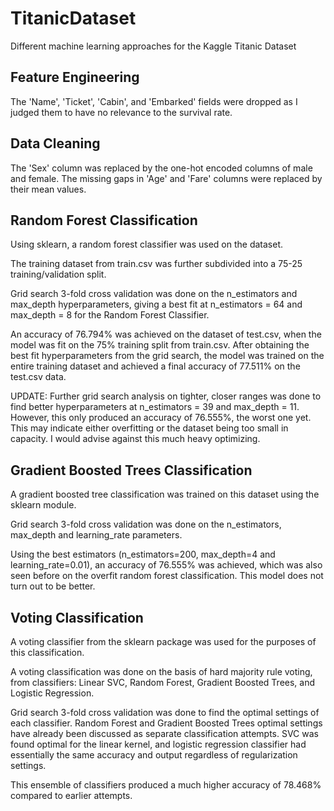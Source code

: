 # TitanicDataset
Different machine learning approaches for the Kaggle Titanic Dataset

## Feature Engineering

The 'Name', 'Ticket', 'Cabin', and 'Embarked' fields were dropped as I judged them to have no relevance to the survival rate. 

## Data Cleaning

The 'Sex' column was replaced by the one-hot encoded columns of male and female. The missing gaps in 'Age' and 'Fare' columns were replaced by their mean values. 

## Random Forest Classification

Using sklearn, a random forest classifier was used on the dataset. 

The training dataset from train.csv was further subdivided into a 75-25 training/validation split.

Grid search 3-fold cross validation was done on the n_estimators and max_depth hyperparameters, giving a best fit at n_estimators = 64 and max_depth = 8 for the Random Forest Classifier.

An accuracy of 76.794% was achieved on the dataset of test.csv, when the model was fit on the 75% training split from train.csv. After obtaining the best fit hyperparameters from the grid search, the model was trained on the entire training dataset and achieved a final accuracy of 77.511% on the test.csv data. 

UPDATE: Further grid search analysis on tighter, closer ranges was done to find better hyperparameters at n_estimators = 39 and max_depth = 11. However, this only produced an accuracy of 76.555%, the worst one yet. This may indicate either overfitting or the dataset being too small in capacity. I would advise against this much heavy optimizing. 

## Gradient Boosted Trees Classification

A gradient boosted tree classification was trained on this dataset using the sklearn module.

Grid search 3-fold cross validation was done on the n_estimators, max_depth and learning_rate parameters. 

Using the best estimators (n_estimators=200, max_depth=4 and learning_rate=0.01), an accuracy of 76.555% was achieved, which was also seen before on the overfit random forest classification. This model does not turn out to be better.

## Voting Classification

A voting classifier from the sklearn package was used for the purposes of this classification.

A voting classification was done on the basis of hard majority rule voting, from classifiers: Linear SVC, Random Forest, Gradient Boosted Trees, and Logistic Regression.

Grid search 3-fold cross validation was done to find the optimal settings of each classifier. Random Forest and Gradient Boosted Trees optimal settings have already been discussed as separate classification attempts. SVC was found optimal for the linear kernel, and logistic regression classifier had essentially the same accuracy and output regardless of regularization settings.

This ensemble of classifiers produced a much higher accuracy of 78.468% compared to earlier attempts. 
